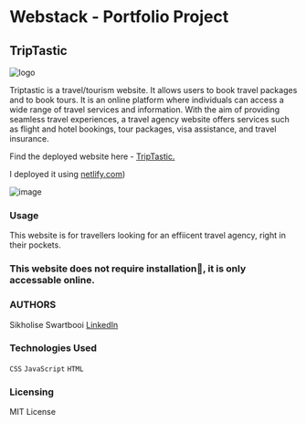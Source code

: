 # Webstack - Portfolio Project

## TripTastic


![logo](https://github.com/SikhoSwart/TravelWebsite/assets/129541577/8a3344ec-6121-4d18-afd2-a68f3c9c510a)

Triptastic is a travel/tourism website. It allows users to book travel packages and to book tours.
It is an online platform where individuals can access a wide range of travel services and information. With the aim of providing seamless travel experiences, a travel agency website offers services such as flight and hotel bookings, tour packages, visa assistance, and travel insurance. 

Find the deployed website here - [TripTastic.]()

I deployed it using [netlify.com](https://www.netlify.com/))

![image](https://github.com/SikhoSwart/TravelWebsite/assets/129541577/4c9504db-2eca-4693-b4a4-76a12ec40958)

### Usage
This website is for travellers looking for an effiicent travel agency, right in their pockets.

### This website does not require installation🚫, it is only accessable online.

### AUTHORS
Sikholise Swartbooi <a href="https://www.linkedin.com/in/sinqobileswartbooi/">LinkedIn</a>

### Technologies Used
<code>CSS</code>  <code>JavaScript</code>  <code>HTML</code>

### Licensing
MIT License
